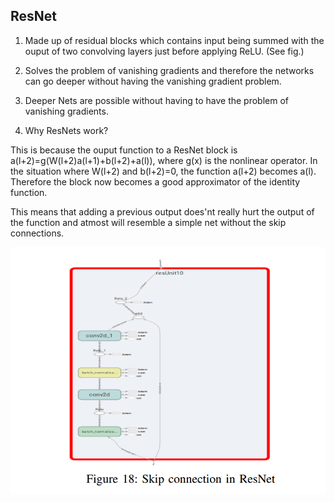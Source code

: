 ## ResNet 

1. Made up of residual blocks which contains input being summed with the ouput of two convolving layers just before applying ReLU. (See fig.)

2. Solves the problem of vanishing gradients and therefore the networks can go deeper without having the vanishing gradient problem.

3. Deeper Nets are possible without having to have the problem of vanishing gradients.

4. Why ResNets work?

This is because the ouput function to a ResNet block is a(l+2)=g(W(l+2)a(l+1)+b(l+2)+a(l)), where g(x) is the nonlinear operator. In the situation where W(l+2) and b(l+2)=0, the function a(l+2) becomes a(l). Therefore the block now becomes a good approximator of the identity function.

This means that adding a previous output does'nt really hurt the output of the function and atmost will resemble a simple net without the skip connections.

![alt](resnet.png)
